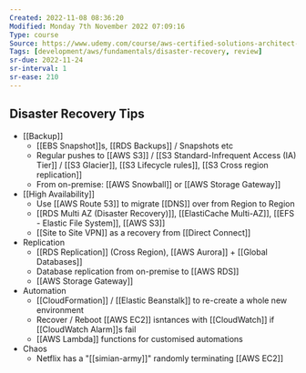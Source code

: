 ```yaml
---
Created: 2022-11-08 08:36:20
Modified: Monday 7th November 2022 07:09:16
Type: course
Source: https://www.udemy.com/course/aws-certified-solutions-architect-associate-saa-c01/?xref=E0Aed11STH4LPUQvCz0GJFABTmM=
Tags: [development/aws/fundamentals/disaster-recovery, review]
sr-due: 2022-11-24
sr-interval: 1
sr-ease: 210
---
```


## Disaster Recovery Tips

- [[Backup]]
    - [[EBS Snapshot]]s, [[RDS Backups]] / Snapshots etc
    - Regular pushes to [[AWS S3]] / [[S3 Standard-Infrequent Access (IA) Tier]] / [[S3 Glacier]], [[S3 Lifecycle rules]], [[S3 Cross region replication]]
    - From on-premise: [[AWS Snowball]] or [[AWS Storage Gateway]]
- [[High Availability]]
    - Use [[AWS Route 53]] to migrate [[DNS]] over from Region to Region
    - [[RDS Multi AZ (Disaster Recovery)]], [[ElastiCache Multi-AZ]], [[EFS - Elastic File System]], [[AWS S3]]
    - [[Site to Site VPN]] as a recovery from [[Direct Connect]]
- Replication
    - [[RDS Replication]] (Cross Region), [[AWS Aurora]] + [[Global Databases]]
    - Database replication from on-premise to [[AWS RDS]]
    - [[AWS Storage Gateway]]
- Automation
    - [[CloudFormation]] / [[Elastic Beanstalk]] to re-create a whole new environment
    - Recover / Reboot [[AWS EC2]] isntances with [[CloudWatch]] if [[CloudWatch Alarm]]s fail
    - [[AWS Lambda]] functions for customised automations
- Chaos
    - Netflix has a "[[simian-army]]" randomly terminating [[AWS EC2]]